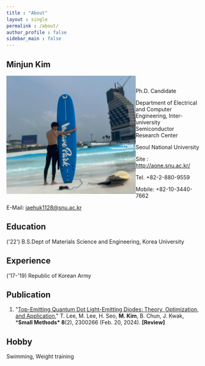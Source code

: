 ```yaml
---
title : "About"
layout : single
permalink : /about/
author_profile : false
sidebar_main : false
---
```


## Minjun Kim



<img src="../images/about/author_image.png" alt="author_image" style="zoom:33%;" align = "left" /></br>



Ph.D. Candidate

Department of Electrical and Computer Engineering, Inter-university Semiconductor Research Center

Seoul National University

Site :[ ](http://goog_213038452/)http://aone.snu.ac.kr/

Tel. +82-2-880-9559 

Mobile: +82-10-3440-7662

E-Mail: [jaehuk1128@snu.ac.kr](mailto:jaehuk1128@snu.ac.kr)



## Education

('22') B.S.Dept of Materials Science and Engineering, Korea University



## Experience

('17-'19) Republic of Korean Army



## Publication

1. "[Top-Emitting Quantum Dot Light-Emitting Diodes: Theory, Optimization, and Application](https://doi.org/10.1002/smtd.202300266)," T. Lee, M. Lee, H. Seo, **M. Kim**, B. Chun, J. Kwak, ***Small Methods\* 8**(2), 2300266 (Feb. 20, 2024). **[Review]**

## Hobby

Swimming, Weight training